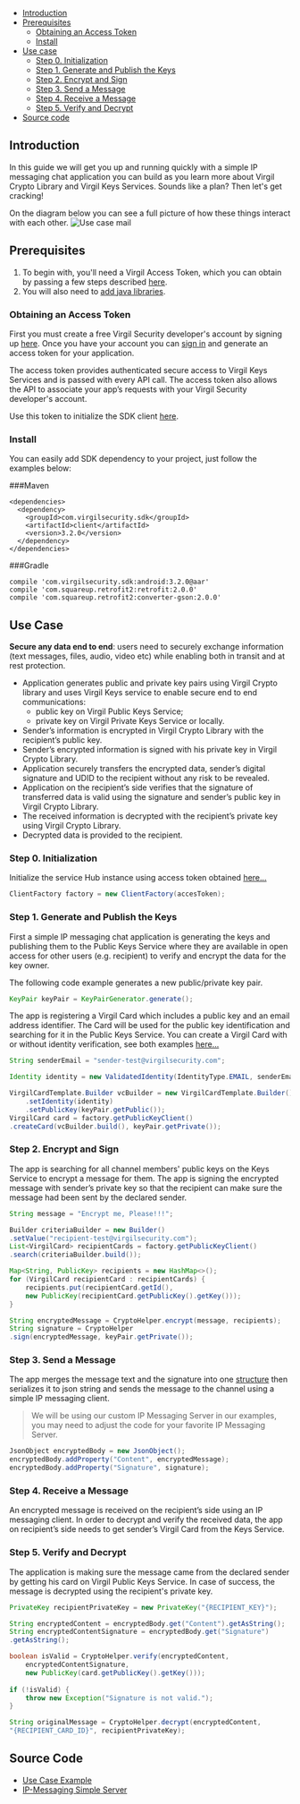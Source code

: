 - [Introduction](#introduction)
- [Prerequisites](#prerequisites)
    - [Obtaining an Access Token](#obtaining-an-access-token)
    - [Install](#install)
- [Use case](#use-case)
    - [Step 0. Initialization](#step-0-initialization)
    - [Step 1. Generate and Publish the Keys](#step-1-generate-and-publish-the-keys)
    - [Step 2. Encrypt and Sign](#step-2-encrypt-and-sign)
    - [Step 3. Send a Message](#step-3-send-a-message)
    - [Step 4. Receive a Message](#step-4-receive-a-message)
    - [Step 5. Verify and Decrypt](#step-5-verify-and-decrypt)
- [Source code](#source-code)

## Introduction

In this guide we will get you up and running quickly with a simple IP messaging chat application you can build as you learn more about Virgil Crypto Library and Virgil Keys Services. Sounds like a plan? Then let's get cracking! 

On the diagram below you can see a full picture of how these things interact with each other. ![Use case mail](https://raw.githubusercontent.com/VirgilSecurity/virgil/master/images/IPMessaging.jpg)

## Prerequisites

1. To begin with, you'll need a Virgil Access Token, which you can obtain by passing a few steps described [here](#obtaining-an-access-token).
2. You will also need to [add java libraries](#install).

### Obtaining an Access Token

First you must create a free Virgil Security developer's account by signing up [here](https://developer.virgilsecurity.com/account/signup). Once you have your account you can [sign in](https://developer.virgilsecurity.com/account/signin) and generate an access token for your application.

The access token provides authenticated secure access to Virgil Keys Services and is passed with every API call. The access token also allows the API to associate your app’s requests with your Virgil Security developer's account.

Use this token to initialize the SDK client [here](#step-0-initialization).

### Install

You can easily add SDK dependency to your project, just follow the examples below:

###Maven

```
<dependencies>
  <dependency>
    <groupId>com.virgilsecurity.sdk</groupId>
    <artifactId>client</artifactId>
    <version>3.2.0</version>
  </dependency>
</dependencies>
```

###Gradle

```
compile 'com.virgilsecurity.sdk:android:3.2.0@aar'
compile 'com.squareup.retrofit2:retrofit:2.0.0'
compile 'com.squareup.retrofit2:converter-gson:2.0.0'
```

## Use Case
**Secure any data end to end**: users need to securely exchange information (text messages, files, audio, video etc) while enabling both in transit and at rest protection. 

- Application generates public and private key pairs using Virgil Crypto library and uses Virgil Keys service to enable secure end to end communications:
    - public key on Virgil Public Keys Service;
    - private key on Virgil Private Keys Service or locally.
- Sender’s information is encrypted in Virgil Crypto Library with the recipient’s public key.
- Sender’s encrypted information is signed with his private key in Virgil Crypto Library.
- Application securely transfers the encrypted data, sender’s digital signature and UDID to the recipient without any risk to be revealed.
- Application on the recipient’s side verifies that the signature of transferred data is valid using the signature and sender’s public key in Virgil Crypto Library.
- The received information is decrypted with the recipient’s private key using Virgil Crypto Library.
- Decrypted data is provided to the recipient.

### Step 0. Initialization

Initialize the service Hub instance using access token obtained [here...](#obtaining-an-access-token)

```java
ClientFactory factory = new ClientFactory(accesToken);
```

### Step 1. Generate and Publish the Keys
First a simple IP messaging chat application is generating the keys and publishing them to the Public Keys Service where they are available in open access for other users (e.g. recipient) to verify and encrypt the data for the key owner.

The following code example generates a new public/private key pair.

```java
KeyPair keyPair = KeyPairGenerator.generate();
```

The app is registering a Virgil Card which includes a public key and an email address identifier. The Card will be used for the public key identification and searching for it in the Public Keys Service. You can create a Virgil Card with or without identity verification, see both examples [here...](/api-docs/dot-net-csharp/keys-sdk#publish-a-virgil-card)  

```java
String senderEmail = "sender-test@virgilsecurity.com";

Identity identity = new ValidatedIdentity(IdentityType.EMAIL, senderEmail);

VirgilCardTemplate.Builder vcBuilder = new VirgilCardTemplate.Builder()
    .setIdentity(identity)
    .setPublicKey(keyPair.getPublic());
VirgilCard card = factory.getPublicKeyClient()
.createCard(vcBuilder.build(), keyPair.getPrivate());
```

### Step 2. Encrypt and Sign
The app is searching for all channel members' public keys on the Keys Service to encrypt a message for them. The app is signing the encrypted message with sender’s private key so that the recipient can make sure the message had been sent by the declared sender.

```java
String message = "Encrypt me, Please!!!";

Builder criteriaBuilder = new Builder()
.setValue("recipient-test@virgilsecurity.com");
List<VirgilCard> recipientCards = factory.getPublicKeyClient()
.search(criteriaBuilder.build());

Map<String, PublicKey> recipients = new HashMap<>();
for (VirgilCard recipientCard : recipientCards) {
    recipients.put(recipientCard.getId(), 
    new PublicKey(recipientCard.getPublicKey().getKey()));
}

String encryptedMessage = CryptoHelper.encrypt(message, recipients);
String signature = CryptoHelper
.sign(encryptedMessage, keyPair.getPrivate());
```

### Step 3. Send a Message
The app merges the message text and the signature into one [structure](https://github.com/VirgilSecurity/virgil-sdk-net/blob/master/Examples/Virgil.Examples.IPMessaging/EncryptedMessageModel.cs) then serializes it to json string and sends the message to the channel using a simple IP messaging client.

> We will be using our custom IP Messaging Server in our examples, you may need to adjust the code for your favorite IP Messaging Server.

```java
JsonObject encryptedBody = new JsonObject();
encryptedBody.addProperty("Content", encryptedMessage);
encryptedBody.addProperty("Signature", signature);
```

### Step 4. Receive a Message
An encrypted message is received on the recipient’s side using an IP messaging client. 
In order to decrypt and verify the received data, the app on recipient’s side needs to get sender’s Virgil Card from the Keys Service.

### Step 5. Verify and Decrypt
The application is making sure the message came from the declared sender by getting his card on Virgil Public Keys Service. In case of success, the message is decrypted using the recipient's private key.

```java
PrivateKey recipientPrivateKey = new PrivateKey("{RECIPIENT_KEY}");

String encryptedContent = encryptedBody.get("Content").getAsString();
String encryptedContentSignature = encryptedBody.get("Signature")
.getAsString();

boolean isValid = CryptoHelper.verify(encryptedContent, 
    encryptedContentSignature,
    new PublicKey(card.getPublicKey().getKey()));
    
if (!isValid) {
    throw new Exception("Signature is not valid.");
}

String originalMessage = CryptoHelper.decrypt(encryptedContent, 
"{RECIPIENT_CARD_ID}", recipientPrivateKey);
```

## Source Code

* [Use Case Example](https://github.com/VirgilSecurity/virgil-sdk-java-android/blob/master/samples/client/src/main/java/Quickstart.java)
* [IP-Messaging Simple Server](https://github.com/VirgilSecurity/virgil-sdk-javascript/tree/master/examples/ip-messaging/server)
